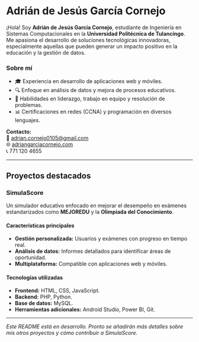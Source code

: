 # Adrián de Jesús García Cornejo  

¡Hola! Soy **Adrián de Jesús García Cornejo**, estudiante de Ingeniería en Sistemas Computacionales en la **Universidad Politécnica de Tulancingo**. Me apasiona el desarrollo de soluciones tecnológicas innovadoras, especialmente aquellas que pueden generar un impacto positivo en la educación y la gestión de datos.  

### Sobre mí  
- 🎓 Experiencia en desarrollo de aplicaciones web y móviles.  
- 🔍 Enfoque en análisis de datos y mejora de procesos educativos.  
- 🤝 Habilidades en liderazgo, trabajo en equipo y resolución de problemas.  
- 📊 Certificaciones en redes (CCNA) y programación en diversos lenguajes.  

**Contacto:**  
📧 [adrian.cornejo0105@gmail.com](mailto:adrian.cornejo0105@gmail.com)  
🌐 [adriangarciacornejo.com](https://adriangarciacornejo.com)  
📞 771 120 4655  

---

## Proyectos destacados  

### SimulaScore  
Un simulador educativo enfocado en mejorar el desempeño en exámenes estandarizados como **MEJOREDU** y la **Olimpiada del Conocimiento**.  

#### Características principales  
- **Gestión personalizada:** Usuarios y exámenes con progreso en tiempo real.  
- **Análisis de datos:** Informes detallados para identificar áreas de oportunidad.  
- **Multiplataforma:** Compatible con aplicaciones web y móviles.  

#### Tecnologías utilizadas  
- **Frontend:** HTML, CSS, JavaScript.  
- **Backend:** PHP, Python.  
- **Base de datos:** MySQL.  
- **Herramientas adicionales:** Android Studio, Power BI, Git.  

---

*Este README está en desarrollo. Pronto se añadirán más detalles sobre mis otros proyectos y cómo contribuir a SimulaScore.*  
